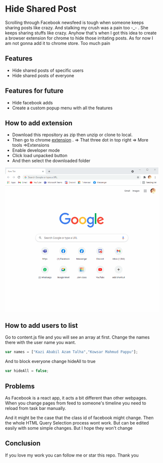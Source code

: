# Hide Shared Post



Scrolling through Facebook newsfeed is tough when someone keeps sharing posts like crazy. And stalking my crush was a pain too -_- . She keeps sharing stuffs like crazy. Anyhow that's when I got this idea to create a browser extension for chrome to hide those irritating posts. As for now I am not gonna add it to chrome store. Too much pain



## Features

- Hide shared posts of specific users
- Hide shared posts of everyone

## Features for future

- Hide facebook adds
- Create a custom popup menu with all the features

## How to add extension

- Download this repository as zip then unzip or clone to local.
- Then go to chrome [extension](chrome://extensions/) . => That three dot in top right => More tools =>Extensions
- Enable developer mode
- Click load unpacked button
- And then select the downloaded folder



![Assets](Assets/tutorialForHide.gif)



## How to add users to list

Go to content.js file and you will see an array at first. Change the names there with the user name you want. 

```javascript
var names = ["Kazi Ababil Azam Talha","Kowsar Mahmud Pappu"];
```

And to block everyone change hideAll to true

```javascript
var hideAll = false;
```



## Problems

As Facebook is a react app, it acts a bit different than other webpages. When you change pages from feed to someone's timeline you need to reload from task bar manually.

And it might be the case that the class id of facebook might change. Then the whole HTML Query Selection process wont work. But can be edited easily with some simple changes. But I hope they won't change



## Conclusion

If you love my work you can follow me or star this repo. Thank you